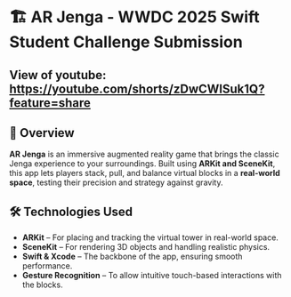 # 🏗️ AR Jenga - WWDC 2025 Swift Student Challenge Submission  

## View of youtube: https://youtube.com/shorts/zDwCWlSuk1Q?feature=share
## 📌 Overview  
**AR Jenga** is an immersive augmented reality game that brings the classic Jenga experience to your surroundings. Built using **ARKit and SceneKit**, this app lets players stack, pull, and balance virtual blocks in a **real-world space**, testing their precision and strategy against gravity.  


## 🛠️ Technologies Used  
- **ARKit** – For placing and tracking the virtual tower in real-world space.  
- **SceneKit** – For rendering 3D objects and handling realistic physics.  
- **Swift & Xcode** – The backbone of the app, ensuring smooth performance.  
- **Gesture Recognition** – To allow intuitive touch-based interactions with the blocks.  

